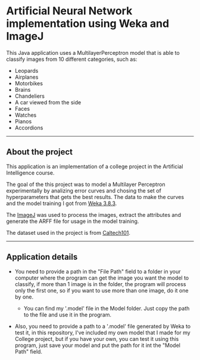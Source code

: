 # Artificial Neural Network implementation using Weka and ImageJ

This Java application uses a MultilayerPerceptron model that is able to classify images from 10 different categories, such as:

- Leopards
- Airplanes
- Motorbikes
- Brains
- Chandeliers
- A car viewed from the side
- Faces
- Watches
- Pianos
- Accordions

-------------------------

## About the project

This application is an implementation of a college project in the Artificial Intelligence course. 

The goal of the this project was to model a Multilayer Perceptron experimentally by analizing error curves and chosing the set of hyperparameters that gets the best results. The data to make the curves and the model training I got from [Weka 3.8.3](https://www.cs.waikato.ac.nz/ml/weka/ "Link to Weka Software"). 

The [ImageJ](https://imagej.nih.gov/ij/ "Link to ImageJ software") was used to process the images, extract the attributes and generate the ARFF file for usage in the model training.

The dataset used in the project is from [Caltech101](http://www.vision.caltech.edu/Image_Datasets/Caltech101/ "Link to the dataset").

-------------------------

## Application details

- You need to provide a path in the "File Path" field to a folder in your computer where the program can get the image you want the model to classify, if more than 1 image is in the folder, the program will process only the first one, so if you want to use more than one image, do it one by one.

    - You can find my '.model' file in the Model folder. Just copy the path to the file and use it in the program.

- Also, you need to provide a path to a '.model' file generated by Weka to test it, in this repository, I've included my own model that I made for my College project, but if you have your own, you can test it using this program, just save your model and put the path for it int the "Model Path" field.

